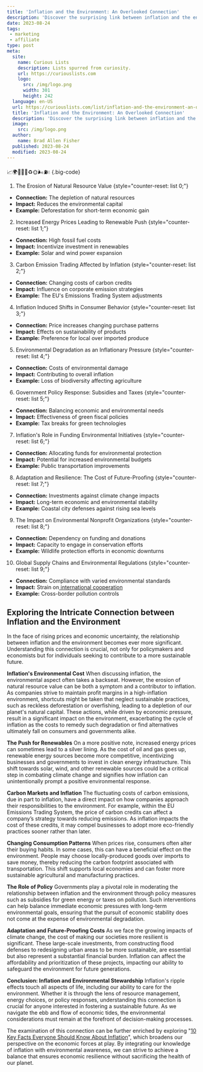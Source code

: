 ```yaml
---
title: 'Inflation and the Environment: An Overlooked Connection'
description: 'Discover the surprising link between inflation and the environment. This thought-provoking article explores a connection often overlooked.'
date: 2023-08-24
tags:
 - marketing
 - affiliate
type: post
meta:
  site:
    name: Curious Lists
    description: Lists spurred from curiosity.
    url: https://curiouslists.com
    logo:
      src: /img/logo.png
      width: 301
      height: 242
  language: en-US
  url: https://curiouslists.com/list/inflation-and-the-environment-an-overlooked-connection
  title: 'Inflation and the Environment: An Overlooked Connection'
  description: 'Discover the surprising link between inflation and the environment. This thought-provoking article explores a connection often overlooked.'
  image:
    src: /img/logo.png
  author:
    name: Brad Allen Fisher
  published: 2023-08-24
  modified: 2023-08-24
---
```



📈🌍💸🌳🔋♻️🌞🌬️⛽💧 {.big-code}

1. The Erosion of Natural Resource Value {style="counter-reset: list 0;"}
  - **Connection:** The depletion of natural resources
  - **Impact:** Reduces the environmental capital
  - **Example:** Deforestation for short-term economic gain

2. Increased Energy Prices Leading to Renewable Push {style="counter-reset: list 1;"}
  - **Connection:** High fossil fuel costs
  - **Impact:** Incentivize investment in renewables
  - **Example:** Solar and wind power expansion

3. Carbon Emission Trading Affected by Inflation {style="counter-reset: list 2;"}
  - **Connection:** Changing costs of carbon credits
  - **Impact:** Influence on corporate emission strategies
  - **Example:** The EU's Emissions Trading System adjustments

4. Inflation Induced Shifts in Consumer Behavior {style="counter-reset: list 3;"}
  - **Connection:** Price increases changing purchase patterns
  - **Impact:** Effects on sustainability of products
  - **Example:** Preference for local over imported produce

5. Environmental Degradation as an Inflationary Pressure {style="counter-reset: list 4;"}
  - **Connection:** Costs of environmental damage
  - **Impact:** Contributing to overall inflation
  - **Example:** Loss of biodiversity affecting agriculture

6. Government Policy Response: Subsidies and Taxes {style="counter-reset: list 5;"}
  - **Connection:** Balancing economic and environmental needs
  - **Impact:** Effectiveness of green fiscal policies
  - **Example:** Tax breaks for green technologies

7. Inflation's Role in Funding Environmental Initiatives {style="counter-reset: list 6;"}
  - **Connection:** Allocating funds for environmental protection
  - **Impact:** Potential for increased environmental budgets
  - **Example:** Public transportation improvements

8. Adaptation and Resilience: The Cost of Future-Proofing {style="counter-reset: list 7;"}
  - **Connection:** Investments against climate change impacts
  - **Impact:** Long-term economic and environmental stability
  - **Example:** Coastal city defenses against rising sea levels

9. The Impact on Environmental Nonprofit Organizations {style="counter-reset: list 8;"}
  - **Connection:** Dependency on funding and donations
  - **Impact:** Capacity to engage in conservation efforts
  - **Example:** Wildlife protection efforts in economic downturns

10. Global Supply Chains and Environmental Regulations {style="counter-reset: list 9;"}
  - **Connection:** Compliance with varied environmental standards
  - **Impact:** Strain on[  international   cooperation](https://curiouslists.com/list/inflation-myths-debunked-5-common-misconceptions)
  - **Example:** Cross-border pollution controls

## Exploring the Intricate Connection between Inflation and the Environment
In the face of rising prices and economic uncertainty, the relationship between inflation and the environment becomes ever more significant. Understanding this connection is crucial, not only for policymakers and economists but for individuals seeking to contribute to a more sustainable future.

**Inflation's Environmental Cost**
When discussing inflation, the environmental aspect often takes a backseat. However, the erosion of natural resource value can be both a symptom and a contributor to inflation. As companies strive to maintain profit margins in a high-inflation environment, shortcuts might be taken that neglect sustainable practices, such as reckless deforestation or overfishing, leading to a depletion of our planet's natural capital. These actions, while driven by economic pressure, result in a significant impact on the environment, exacerbating the cycle of inflation as the costs to remedy such degradation or find alternatives ultimately fall on consumers and governments alike.

**The Push for Renewables**
On a more positive note, increased energy prices can sometimes lead to a silver lining. As the cost of oil and gas goes up, renewable energy sources become more competitive, incentivizing businesses and governments to invest in clean energy infrastructure. This shift towards solar, wind, and other renewable sources could be a critical step in combating climate change and signifies how inflation can unintentionally prompt a positive environmental response.

**Carbon Markets and Inflation**
The fluctuating costs of carbon emissions, due in part to inflation, have a direct impact on how companies approach their responsibilities to the environment. For example, within the EU Emissions Trading System, the price of carbon credits can affect a company’s strategy towards reducing emissions. As inflation impacts the cost of these credits, it may compel businesses to adopt more eco-friendly practices sooner rather than later.

**Changing Consumption Patterns**
When prices rise, consumers often alter their buying habits. In some cases, this can have a beneficial effect on the environment. People may choose locally-produced goods over imports to save money, thereby reducing the carbon footprint associated with transportation. This shift supports local economies and can foster more sustainable agricultural and manufacturing practices.

**The Role of Policy**
Governments play a pivotal role in moderating the relationship between inflation and the environment through policy measures such as subsidies for green energy or taxes on pollution. Such interventions can help balance immediate economic pressures with long-term environmental goals, ensuring that the pursuit of economic stability does not come at the expense of environmental degradation.

**Adaptation and Future-Proofing Costs**
As we face the growing impacts of climate change, the cost of making our societies more resilient is significant. These large-scale investments, from constructing flood defenses to redesigning urban areas to be more sustainable, are essential but also represent a substantial financial burden. Inflation can affect the affordability and prioritization of these projects, impacting our ability to safeguard the environment for future generations.

**Conclusion: Inflation and Environmental Stewardship**
Inflation's ripple effects touch all aspects of life, including our ability to care for the environment. Whether it is through the lens of resource management, energy choices, or policy responses, understanding this connection is crucial for anyone interested in fostering a sustainable future. As we navigate the ebb and flow of economic tides, the environmental considerations must remain at the forefront of decision-making processes.

The examination of this connection can be further enriched by exploring "[10 Key Facts Everyone Should Know About Inflation](https://curiouslists.com/list/10-key-facts-everyone-should-know-about-inflation)", which broadens our perspective on the economic forces at play. By integrating our knowledge of inflation with environmental awareness, we can strive to achieve a balance that ensures economic resilience without sacrificing the health of our planet.